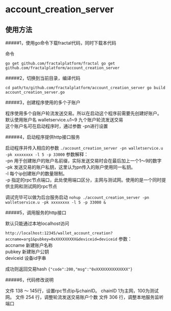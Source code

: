 # account_creation_server

## 使用方法

#####1，使用go命令下载fractal代码，同时下载本代码

命令  

`
go get github.com/fractalplatform/fractal
go get github.com/fractalplatform/account_creation_server
`

#####2，切换到当前目录，编译代码

`
cd path/to/github.com/fractalplatform/account_creation_server
go build account_creation_server.go
`

#####3，创建程序使用的多个子账户

程序使用多个自账户轮流发送交易。所以在启动这个程序前需要先创建好账户。  
默认使用账户名 walletservice.u1~9 九个账户轮流发送交易  
这个账户名可在启动程序时，通过参数 -pn进行设置  

#####4，启动程序提供http接口服务

启动程序并传入相应的参数
`
./account_creation_server -pn walletservice.u -pk xxxxxxxx -l 5 -p 33000
`
参数解释：  
-pn 用于创建账户的账户名前缀，实际发送交易时会在最后加上一个1～9的数字  
-pk 发送交易的账户私钥，这里认为pn传入的账户使用同一私钥。  
-l 每个ip创建账户的数量限制。  
-p 指定的rpc节点端口，此处使用端口区分，主网与测试网。使用的是一个同时提供主网和测试网的rpc节点

调试完毕可以做为后台服务启动
`
nohup ./account_creation_server -pn walletservice.u -pk xxxxxxxx -l 5 -p 33000 &
`

#####5，调用服务的http接口

默认只能通过本地localhost访问

`
http://localhost:12345/wallet_account_creation?accname=arg1&pubkey=0xXXXXXXXXX&deviceid=deviceid
`
参数：  
accname 新建账户名称  
pubkey 新建账户公钥  
deviceid 设备id字串  

成功则返回交易hash
`
{"code":200,"msg":"0xXXXXXXXXXXXXXX"}
`

#####6，代码修改说明  

文件 138 ～ 145行，设置rpc节点ip与chainID。 chainID 1为主网，100为测试网。
文件 254 行，调整轮流发送交易账户个数
文件 306 行，调整本地服务监听端口